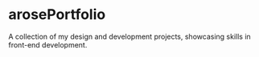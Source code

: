 # arosePortfolio
A collection of my design and development projects, showcasing skills in front-end development.
